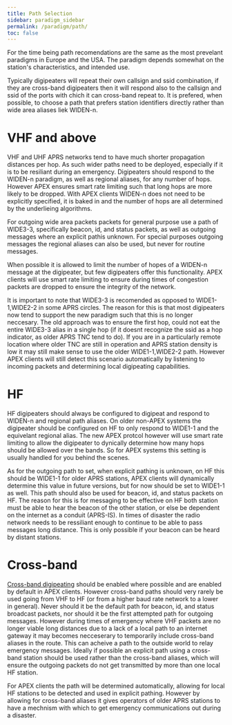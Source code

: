 ```yaml
---
title: Path Selection
sidebar: paradigm_sidebar
permalink: /paradigm/path/
toc: false
---
```


For the time being path recomendations are the same as the most prevelant paradigms in Europe and the USA. The paradigm depends somewhat on the station's characteristics, and intended use.

Typically digipeaters will repeat their own callsign and ssid combination, if they are cross-band digipeaters then it will respond also to the callsign and ssid of the ports with chich it can cross-band repeat to. It is prefered, when possible, to choose a path that prefers station identifiers directly rather than wide area aliases liek WIDEN-n.

# VHF and above

VHF and UHF APRS networks tend to have much shorter propagation distances per hop. As such wider paths need to be deployed, especially if it is to be resiliant during an emergency. Digipeaters should respond to the WIDEN-n paradigm, as well as regional aliases, for any number of hops. However APEX ensures smart rate limiting such that long hops are more likely to be dropped. With APEX clients WIDEN-n does not need to be explicitly specified, it is baked in and the number of hops are all determined by the underlieing algorithms.

For outgoing wide area packets packets for general purpose use a path of WIDE3-3, specifically beacon, id, and status packets, as well as outgoing messages where an explicit pathis unknown. For special purposes outgoing messages the regional aliases can also be used, but never for routine messages.

When possible it is allowed to limit the number of hopes of a WIDEN-n message at the digipeater, but few digipeaters offer this functionality. APEX clients will use smart rate limiting to ensure during times of congestion packets are dropped to ensure the integrity of the network.

It is important to note that WIDE3-3 is recomended as opposed to WIDE1-1,WIDE2-2 in some APRS circles. The reason for this is that most digipeaters now tend to support the new paradigm such that this is no longer neccesary. The old approach was to ensure the first hop, could not eat the entire WIDE3-3 alias in a single hop (if it doesnt recognize the ssid as a hop indicator, as older APRS TNC tend to do). If you are in a particularly remote location where older TNC are still in operation and APRS station density is low it may still make sense to use the older WIDE1-1,WIDE2-2 path. However APEX clients will still detect this scenario automatically by listening to incoming packets and determining local digipeating capabilities.

# HF

HF digipeaters should always be configured to digipeat and respond to WIDEN-n and regional path aliases. On older non-APEX systems the digipeater should be configured on HF to only respond to WIDE1-1 and the equivelant regional alias. The new APEX protcol however will use smart rate limiting to allow the digipeater to dynically determine how many hops should be allowed over the bands. So for APEX systems this setting is usually handled for you behind the scenes.

As for the outgoing path to set, when explicit pathing is unknown, on HF this should be WIDE1-1 for older APRS stations, APEX clients will dynamically determine this value in future versions, but for now should be set to WIDE1-1 as well. This path should also be used for beacon, id, and status packets on HF. The reason for this is for messaging to be effective on HF both station must be able to hear the beacon of the other station, or else be dependent on the internet as a conduit (APRS-IS). In times of disaster the radio network needs to be ressiliant enough to continue to be able to pass messages long distance. This is only possible if your beacon can be heard by distant stations.

# Cross-band

[Cross-band digipeating](/protocol/cross-band/) should be enabled where possible and are enabled by default in APEX clients. However cross-band paths should very rarely be used going from VHF to HF (or from a higher baud rate network to a lower in general). Never should it be the default path for beacon, id, and status broadcast packets, nor should it be the first attempted path for outgoing messages. However during times of emergency where VHF packets are no longer viable long distances due to a lack of a local path to an internet gateway it may becomes necceserary to temporarily include cross-band aliases in the route. This can acheive a path to the outside world to relay emergency messages. Ideally if possible an explicit path using a cross-band station should be used rather than the cross-band aliases, which will ensure the outgoing packets do not get transmitted by more than one local HF station.

For APEX clients the path will be determined automatically, allowing for local HF stations to be detected and used in explicit pathing. However by allowing for cross-band aliases it gives operators of older APRS stations to have a mechnism with which to get emergency communications out during a disaster.
